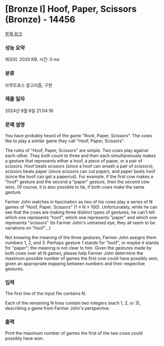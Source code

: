 # [Bronze I] Hoof, Paper, Scissors (Bronze) - 14456 

[문제 링크](https://www.acmicpc.net/problem/14456) 

### 성능 요약

메모리: 2020 KB, 시간: 0 ms

### 분류

브루트포스 알고리즘, 구현

### 제출 일자

2024년 8월 6일 21:04:16

### 문제 설명

<p>You have probably heard of the game "Rock, Paper, Scissors". The cows like to play a similar game they call "Hoof, Paper, Scissors".</p>

<p>The rules of "Hoof, Paper, Scissors" are simple. Two cows play against each-other. They both count to three and then each simultaneously makes a gesture that represents either a hoof, a piece of paper, or a pair of scissors. Hoof beats scissors (since a hoof can smash a pair of scissors), scissors beats paper (since scissors can cut paper), and paper beats hoof (since the hoof can get a papercut). For example, if the first cow makes a "hoof" gesture and the second a "paper" gesture, then the second cow wins. Of course, it is also possible to tie, if both cows make the same gesture.</p>

<p>Farmer John watches in fascination as two of his cows play a series of N games of "Hoof, Paper, Scissors" (1 ≤ N ≤ 100). Unfortunately, while he can see that the cows are making three distinct types of gestures, he can't tell which one represents "hoof", which one represents "paper" and which one represents "scissors" (to Farmer John's untrained eye, they all seem to be variations on "hoof"...)</p>

<p>Not knowing the meaning of the three gestures, Farmer John assigns them numbers 1, 2, and 3. Perhaps gesture 1 stands for "hoof", or maybe it stands for "paper"; the meaning is not clear to him. Given the gestures made by both cows over all N games, please help Farmer John determine the maximum possible number of games the first cow could have possibly won, given an appropriate mapping between numbers and their respective gestures.</p>

### 입력 

 <p>The first line of the input file contains N.</p>

<p>Each of the remaining N lines contain two integers (each 1, 2, or 3), describing a game from Farmer John's perspective.</p>

### 출력 

 <p>Print the maximum number of games the first of the two cows could possibly have won.</p>


